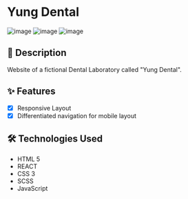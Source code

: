 # Yung Dental
![image](https://ik.imagekit.io/tfcgjzp4c/GITHUB_YUNG/merged.jpg?updatedAt=1685009539139)
![image](https://ik.imagekit.io/tfcgjzp4c/GITHUB_YUNG/Github_yung1_gRn3I_mWk?updatedAt=1685008608430)
![image](https://ik.imagekit.io/tfcgjzp4c/GITHUB_YUNG/__%D7%A6%D7%99%D7%9C%D7%95%D7%9D_%D7%9E%D7%A1%D7%9A__197_.png?updatedAt=1685008480193)

## 📖 Description

Website of a fictional Dental Laboratory called "Yung Dental".

## ✨ Features

- [x] Responsive Layout
- [x] Differentiated navigation for mobile layout

## 🛠️ Technologies Used

- HTML 5
- REACT
- CSS 3
- SCSS
- JavaScript
